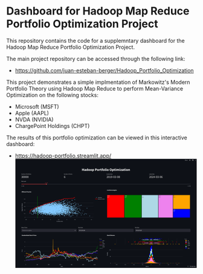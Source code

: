 # Dashboard for Hadoop Map Reduce Portfolio Optimization Project

This repository contains the code for a supplemntary dashboard for the Hadoop Map Reduce Portfolio Optimization Project.

The main project repository can be accessed through the following link:
- https://github.com/juan-esteban-berger/Hadoop_Portfolio_Optimization

This project demonstrates a simple implmentation of Markowitz's Modern Portfolio Theory using Hadoop Map Reduce to perform Mean-Variance Optimization on the following stocks:
- Microsoft (MSFT)
- Apple (AAPL)
- NVDA (NVIDIA)
- ChargePoint Holdings (CHPT)

The results of this portfolio optimization can be viewed in this interactive dashboard:
- https://hadoop-portfolio.streamlit.app/
![Dashboard](dashboard.png)
